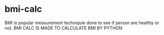 # bmi-calc
BMI is popular measurement techniquie done to see if person are healthy or not. BMI CALC IS MADE TO CALCULATE BMI BY PYTHON
